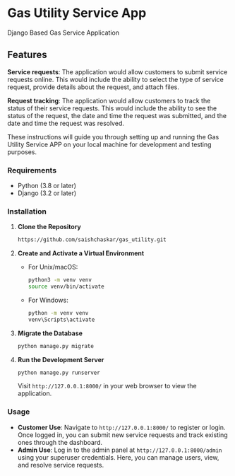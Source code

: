 # Gas Utility Service App

Django Based Gas Service Application
## Features
**Service requests**: The application would allow customers to submit service requests online. This would include the ability to select the type of service request, provide details about the request, and attach files.

**Request tracking**: The application would allow customers to track the status of their service requests. This would include the ability to see the status of the request, the date and time the request was submitted, and the date and time the request was resolved.

These instructions will guide you through setting up and running the Gas Utility Service APP on your local machine for development and testing purposes.

### Requirements

- Python (3.8 or later)
- Django (3.2 or later)

### Installation

1. **Clone the Repository**

    ```bash
    https://github.com/saishchaskar/gas_utility.git
    ```

2. **Create and Activate a Virtual Environment**

    - For Unix/macOS:
    
        ```bash
        python3 -m venv venv
        source venv/bin/activate
        ```

    - For Windows:
    
        ```bash
        python -m venv venv
        venv\Scripts\activate
        ```
        
3. **Migrate the Database**

    ```bash
    python manage.py migrate
    ```
4. **Run the Development Server**

    ```bash
    python manage.py runserver
    ```
    
    Visit `http://127.0.0.1:8000/` in your web browser to view the application.

### Usage

- **Customer Use**: Navigate to `http://127.0.0.1:8000/` to register or login. Once logged in, you can submit new service requests and track existing ones through the dashboard.
- **Admin Use**: Log in to the admin panel at `http://127.0.0.1:8000/admin` using your superuser credentials. Here, you can manage users, view, and resolve service requests.
